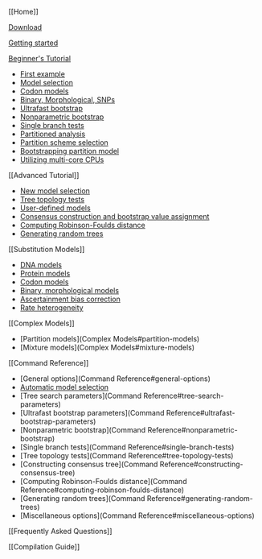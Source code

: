 [[Home]]

[Download](Home#download)

[Getting started](Quickstart)

[Beginner's Tutorial](Tutorial)

- [First example](Tutorial#first-running-example)
- [Model selection](Tutorial#choosing-the-right-substitution-model)
- [Codon models](Tutorial#codon-models)
- [Binary, Morphological, SNPs](Tutorial#binary-morphological-and-snp-data)
- [Ultrafast bootstrap](Tutorial#assessing-branch-supports-with-ultrafast-bootstrap-approximation)
- [Nonparametric bootstrap](Tutorial#assessing-branch-supports-with--standard-nonparametric-bootstrap)
- [Single branch tests](Tutorial#assessing-branch-supports-with-single-branch-tests)
- [Partitioned analysis](Tutorial#partitioned-analysis-for-multi-gene-alignments)
- [Partition scheme selection](Tutorial#choosing-the-right-partitioning-scheme)
- [Bootstrapping partition model](Tutorial#ultrafast-bootstrapping-with-partition-model)
- [Utilizing multi-core CPUs](Tutorial#utilizing-multi-core-cpus)

[[Advanced Tutorial]]

- [New model selection](Advanced-Tutorial#new-model-selection)
- [Tree topology tests](Advanced-Tutorial#tree-topology-tests)
- [User-defined models](Advanced-Tutorial#user-defined-substitution-models)
- [Consensus construction and bootstrap value assignment](Advanced-Tutorial#consensus-construction-and-bootstrap-value-assignment)
- [Computing Robinson-Foulds distance](Advanced-Tutorial#computing-robinson-foulds-distance-between-trees)
- [Generating random trees](Advanced-Tutorial#generating-random-trees)

[[Substitution Models]]

- [DNA models](Substitution-Models#dna-models)
- [Protein models](Substitution-Models#protein-models)
- [Codon models](Substitution-Models#codon-models)
- [Binary, morphological models](Substitution-Models#binary-and-morphological-models)
- [Ascertainment bias correction](Substitution-Models#ascertainment-bias-correction)
- [Rate heterogeneity](Substitution-Models#rate-heterogeneity-across-sites)

[[Complex Models]]

- [Partition models](Complex Models#partition-models)
- [Mixture models](Complex Models#mixture-models)

[[Command Reference]]

- [General options](Command Reference#general-options)
- [Automatic model selection](#automatic-model-selection)
- [Tree search parameters](Command Reference#tree-search-parameters)
- [Ultrafast bootstrap parameters](Command Reference#ultrafast-bootstrap-parameters)
- [Nonparametric bootstrap](Command Reference#nonparametric-bootstrap)
- [Single branch tests](Command Reference#single-branch-tests)
- [Tree topology tests](Command Reference#tree-topology-tests)
- [Constructing consensus tree](Command Reference#constructing-consensus-tree)
- [Computing Robinson-Foulds distance](Command Reference#computing-robinson-foulds-distance)
- [Generating random trees](Command Reference#generating-random-trees)
- [Miscellaneous options](Command Reference#miscellaneous-options)


[[Frequently Asked Questions]]

[[Compilation Guide]]
